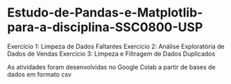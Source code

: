 # Estudo-de-Pandas-e-Matplotlib-para-a-disciplina-SSC0800-USP
Exercício 1: Limpeza de Dados Faltantes
Exercício 2: Análise Exploratória de Dados de Vendas
Exercício 3: Limpeza e Filtragem de Dados Duplicados

As atividades foram desenvolvidas no Google Colab a partir de bases de dados em formato csv
